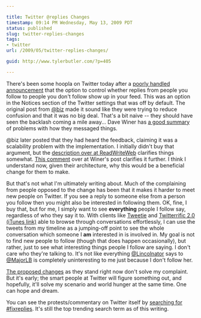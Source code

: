 ```yaml
---

title: Twitter @replies Changes
timestamp: 09:14 PM Wednesday, May 13, 2009 PDT
status: published
slug: twitter-replies-changes
tags:
- twitter
url: /2009/05/twitter-replies-changes/

guid: http://www.tylerbutler.com/?p=405

---
```


There's been some hoopla on Twitter today after a [poorly handled
announcement][1] that the option to control whether replies from people you
follow to people you don't follow show up in your feed. This was an option in
the Notices section of the Twitter settings that was off by default. The
original post from [@biz][2] made it sound like they were trying to reduce
confusion and that it was no big deal. That's a bit naive -- they should have
seen the backlash coming a mile away... Dave Winer has [a good summary][3] of
problems with how they messaged things.

@biz later posted that they had heard the feedback, claiming it was a
scalability problem with the implementation. I initially didn't buy that
argument, but the [description over at ReadWriteWeb][4] clarifies things
somewhat. [This comment][5] over at Winer's post clarifies it further. I think
I understand now, given their architecture, why this would be a beneficial
change for them to make.

But that's not what I'm ultimately writing about. Much of the complaining from
people opposed to the change has been that it makes it harder to meet new
people on Twitter. If you see a reply to someone else from a person you follow
then you might also be interested in following them. OK, fine, I buy that, but
for me, I simply want to see **everything** people I follow say, regardless of
who they say it to. With clients like [Tweetie][6] and [Twitterrific 2.0
(iTunes link)][7] able to browse through conversations effortlessly, I can use
the tweets from my timeline as a jumping-off point to see the whole
conversation which someone I **am** interested in is involved in. My goal is
not to find new people to follow (though that does happen occasionally), but
rather, just to see what interesting things people I follow are saying. I
don't care who they're talking to. It's not like everything [@Lincolnator][8]
says to [@MajorLB][9] is completely uninteresting to me just because I don't
follow her.

[The proposed changes][10] as they stand right now don't solve my complaint.
But it's early; the smart people at Twitter will figure something out, and
hopefully, it'll solve my scenario and world hunger at the same time. One can
hope and dream.

You can see the protests/commentary on Twitter itself by 
[searching for #fixreplies][11]. It's still the top trending search term as of 
this writing.

   [1]: http://blog.twitter.com/2009/05/small-settings-update.html
   [2]: http://twitter.com/Biz
   [3]: http://www.scripting.com/stories/2009/05/13/lessonsFromTheChangesInTwi.html
   [4]: http://www.readwriteweb.com/archives/is_this_why_twitter_changed_its_replies_policy.php
   [5]: http://www.scripting.com/stories/2009/05/13/lessonsFromTheChangesInTwi.html#comment-9291130
   [6]: http://www.atebits.com/tweetie-mac/
   [7]: http://phobos.apple.com/WebObjects/MZStore.woa/wa/viewSoftware?id=284540316&mt=8
   [8]: http://twitter.com/Lincolnator
   [9]: http://twitter.com/MajorLB
   [10]: http://blog.twitter.com/2009/05/we-learned-lot.html
   [11]: http://search.twitter.com/search?q=%23Fixreplies

